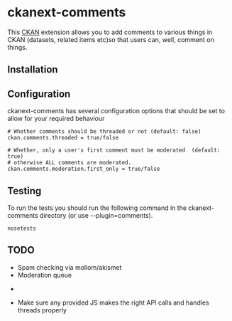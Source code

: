# ckanext-comments

This [CKAN](http://ckan.org) extension allows you to add comments to
various things in CKAN (datasets, related items etc)so that users can,
well, comment on things.

## Installation


## Configuration

ckanext-comments has several configuration options that should be set to allow for your required behaviour

    # Whether comments should be threaded or not (default: false)
    ckan.comments.threaded = true/false

    # Whether, only a user's first comment must be moderated  (default: true)
    # otherwise ALL comments are moderated.
    ckan.comments.moderation.first_only = true/false
    
 

## Testing
To run the tests you should run the following command in the ckanext-comments directory (or use --plugin=comments).

    nosetests
 
 
 
## TODO

 * Spam checking via mollom/akismet
 * Moderation queue
 * ~~~Move all of the logic into the logic layer~~~ 
 * Make sure any provided JS makes the right API calls and handles threads properly
 